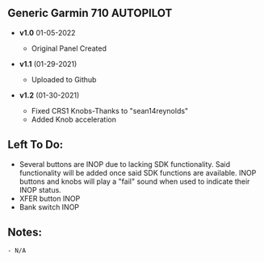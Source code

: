 ## Generic Garmin 710 AUTOPILOT
- **v1.0** 01-05-2022
    - Original Panel Created
	
- **v1.1** (01-29-2021)
    - Uploaded to Github
	
- **v1.2** (01-30-2021)
    - Fixed CRS1 Knobs-Thanks to "sean14reynolds" 
    - Added Knob acceleration     	

## Left To Do:
 - Several buttons are INOP due to lacking SDK functionality. Said functionality will be
		  added once said SDK functions are available. INOP buttons and knobs will play a "fail"
		  sound when used to indicate their INOP status.
 - XFER button INOP
 - Bank switch INOP
    	
## Notes:
    - N/A
